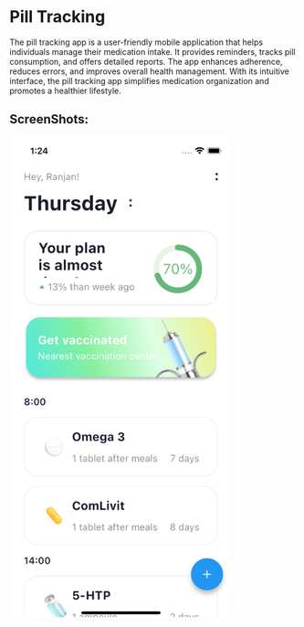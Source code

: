 # Pill Tracking

The pill tracking app is a user-friendly mobile application that helps individuals manage their medication intake. It provides reminders, tracks pill consumption, and offers detailed reports. The app enhances adherence, reduces errors, and improves overall health management. With its intuitive interface, the pill tracking app simplifies medication organization and promotes a healthier lifestyle.


## ScreenShots:
<img src="assets/app/first.png" width="390" height="844">
<!-- ![alt text](assets/app/first.png)
![alt text](assets/app/second.png)
![alt text](assets/app/third.png)
![alt text](assets/app/fourth.png) -->
